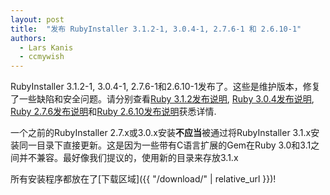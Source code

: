 ```yaml
---
layout: post
title:  "发布 RubyInstaller 3.1.2-1, 3.0.4-1, 2.7.6-1 和 2.6.10-1"
authors:
  - Lars Kanis
  - ccmywish
---
```

RubyInstaller 3.1.2-1, 3.0.4-1, 2.7.6-1和2.6.10-1发布了。这些是维护版本，修复了一些缺陷和安全问题。请分别查看[Ruby 3.1.2发布说明](https://www.ruby-lang.org/en/news/2022/04/12/ruby-3-1-2-released/), [Ruby 3.0.4发布说明](https://www.ruby-lang.org/en/news/2022/04/12/ruby-3-0-4-released/), [Ruby 2.7.6发布说明](https://www.ruby-lang.org/en/news/2022/04/12/ruby-2-7-6-released/)和[Ruby 2.6.10发布说明](www.ruby-lang.org/en/news/2022/04/12/ruby-2-6-10-released/)获悉详情.

一个之前的RubyInstaller 2.7.x或3.0.x安装<b>不应当</b>被通过将RubyInstaller 3.1.x安装同一目录下直接更新。这是因为一些带有C语言扩展的Gem在Ruby 3.0和3.1之间并不兼容。最好像我们提议的，使用新的目录来存放3.1.x

所有安装程序都放在了[下载区域]({{ "/download/" | relative_url }})!
